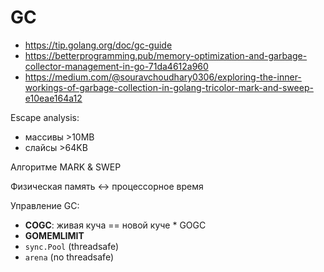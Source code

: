 # GC

- https://tip.golang.org/doc/gc-guide
- https://betterprogramming.pub/memory-optimization-and-garbage-collector-management-in-go-71da4612a960
- https://medium.com/@souravchoudhary0306/exploring-the-inner-workings-of-garbage-collection-in-golang-tricolor-mark-and-sweep-e10eae164a12

Escape analysis:
- массивы >10MB
- слайсы >64KB

Aлгоритме MARK & SWEP

Физическая память <-> процессорное время

Управление GC:
- **COGC**: живая куча == новой куче * GOGC
- **GOMEMLIMIT**
- `sync.Pool` (threadsafe)
- `arena` (no threadsafe)